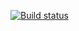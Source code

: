 [![Build status](https://ci.appveyor.com/api/projects/status/2x6kmbjwwnf1ce9q?svg=true)](https://ci.appveyor.com/project/UsaevaElina/pageobject)

